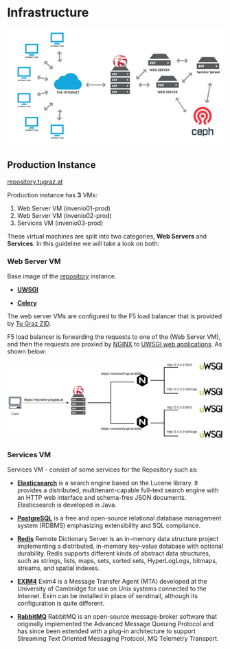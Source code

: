 # Infrastructure

![](images/Infrastructure.png?raw=true)

<!-- Tu Graz Repository has **3** instances running on Debian (VMs).

## Development Instance
[invenio-dev01.tugraz.at](https://invenio-dev01.tugraz.at/)

Development instance has **1** VM:

1. Web Server/Services VM (invenio-dev01)


## Test Instance
[invenio-test.tugraz.at](https://invenio-test.tugraz.at/)

Test instance has **3** VMs:

1. Web Server VM (invenio01-test)
2. Web Server VM (invenio02-test)
3. Services VM (invenio03-test) -->

## Production Instance
[repository.tugraz.at](https://repository.tugraz.at/)

Production instance has **3** VMs:

1. Web Server VM (invenio01-prod)
2. Web Server VM (invenio02-prod)
3. Services VM (invenio03-prod)


These virtual machines are split into two categories, **Web Servers** and **Services**. In this guideline we will take a look on both:

### Web Server VM

Base image of the [repository](https://gitlab.tugraz.at/invenio/repository) instance.

* **[UWSGI](https://uwsgi-docs.readthedocs.io/en/latest/WSGIquickstart.html)**

* **[Celery](https://docs.celeryproject.org/en/stable/userguide/application.html)**

The web server VMs are configured to the F5 load balancer that is provided by [Tu Graz ZID](https://www.tugraz.at/tu-graz/organisationsstruktur/serviceeinrichtungen-und-stabsstellen/zentraler-informatikdienst/).

F5 load balancer is forwarding the requests to one of the (Web Server VM), and then the requests are proxied by [NGINX](https://gitlab.tugraz.at/invenio/nginx) to [UWSGI web applications](https://uwsgi-docs.readthedocs.io/en/latest/WSGIquickstart.html). As shown below:

![](images/invenio-prod.png?raw=true)

### Services VM
Services VM - consist of some services for the Repository such as:

* **[Elasticsearch](https://gitlab.tugraz.at/invenio/elasticsearch)** is a search engine based on the Lucene library.
It provides a distributed, multitenant-capable full-text search engine with an HTTP web interface and schema-free JSON documents. Elasticsearch is developed in Java.

* **[PostgreSQL](https://www.postgresql.org/)** is a free and open-source relational database management system (RDBMS) emphasizing extensibility and SQL compliance.

* **[Redis](https://gitlab.tugraz.at/invenio/cache)** Remote Dictionary Server is an in-memory data structure project implementing a distributed, in-memory key–value database with optional durability. Redis supports different kinds of abstract data structures, such as strings, lists, maps, sets, sorted sets, HyperLogLogs, bitmaps, streams, and spatial indexes.

* **[EXIM4](https://gitlab.tugraz.at/invenio/exim4)** Exim4 is a Message Transfer Agent (MTA) developed at the University of Cambridge for use on Unix systems connected to the Internet. Exim can be installed in place of sendmail, although its configuration is quite different.

* **[RabbitMQ](https://gitlab.tugraz.at/invenio/rabbitmq)** RabbitMQ is an open-source message-broker software that originally implemented the Advanced Message Queuing Protocol and has since been extended with a plug-in architecture to support Streaming Text Oriented Messaging Protocol, MQ Telemetry Transport.
